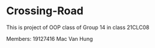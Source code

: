 # Crossing-Road
This is project of OOP class of Group 14 in class 21CLC08

Members:
19127416
Mac Van Hung
